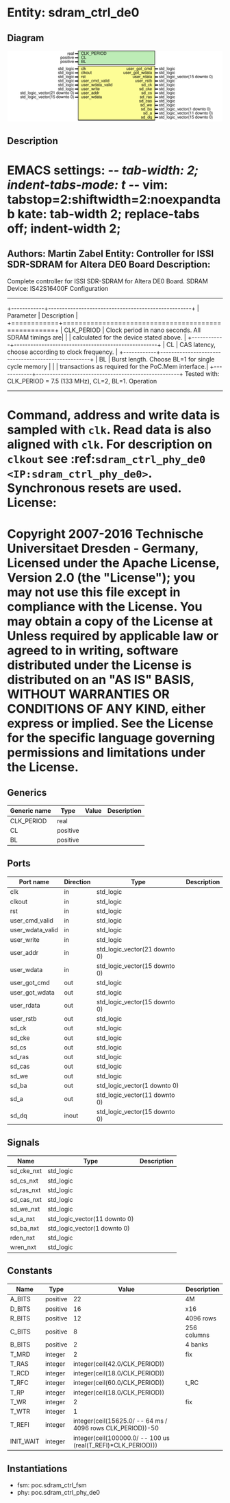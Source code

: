 # Entity: sdram_ctrl_de0
## Diagram
![Diagram](sdram_ctrl_de0.svg "Diagram")
## Description
EMACS settings: -*-  tab-width: 2; indent-tabs-mode: t -*-
vim: tabstop=2:shiftwidth=2:noexpandtab
kate: tab-width 2; replace-tabs off; indent-width 2;
=============================================================================
Authors:					Martin Zabel
Entity:					Controller for ISSI SDR-SDRAM for Altera DE0 Board
Description:
-------------------------------------
Complete controller for ISSI SDR-SDRAM for Altera DE0 Board.
SDRAM Device: IS42S16400F
Configuration
*************
+------------+----------------------------------------------------+
| Parameter  | Description                                        |
+============+====================================================+
| CLK_PERIOD | Clock period in nano seconds. All SDRAM timings are|
|            | calculated for the device stated above.            |
+------------+----------------------------------------------------+
| CL         | CAS latency, choose according to clock frequency.  |
+------------+----------------------------------------------------+
| BL         | Burst length. Choose BL=1 for single cycle memory  |
|            | transactions as required for the PoC.Mem interface.|
+------------+----------------------------------------------------+
Tested with: CLK_PERIOD = 7.5 (133 MHz), CL=2, BL=1.
Operation
*********
Command, address and write data is sampled with ``clk``.
Read data is also aligned with ``clk``.
For description on ``clkout`` see
:ref:`sdram_ctrl_phy_de0 <IP:sdram_ctrl_phy_de0>`.
Synchronous resets are used.
License:
=============================================================================
Copyright 2007-2016 Technische Universitaet Dresden - Germany,
Licensed under the Apache License, Version 2.0 (the "License");
you may not use this file except in compliance with the License.
You may obtain a copy of the License at
Unless required by applicable law or agreed to in writing, software
distributed under the License is distributed on an "AS IS" BASIS,
WITHOUT WARRANTIES OR CONDITIONS OF ANY KIND, either express or implied.
See the License for the specific language governing permissions and
limitations under the License.
=============================================================================
## Generics
| Generic name | Type     | Value | Description |
| ------------ | -------- | ----- | ----------- |
| CLK_PERIOD   | real     |       |             |
| CL           | positive |       |             |
| BL           | positive |       |             |
## Ports
| Port name        | Direction | Type                          | Description |
| ---------------- | --------- | ----------------------------- | ----------- |
| clk              | in        | std_logic                     |             |
| clkout           | in        | std_logic                     |             |
| rst              | in        | std_logic                     |             |
| user_cmd_valid   | in        | std_logic                     |             |
| user_wdata_valid | in        | std_logic                     |             |
| user_write       | in        | std_logic                     |             |
| user_addr        | in        | std_logic_vector(21 downto 0) |             |
| user_wdata       | in        | std_logic_vector(15 downto 0) |             |
| user_got_cmd     | out       | std_logic                     |             |
| user_got_wdata   | out       | std_logic                     |             |
| user_rdata       | out       | std_logic_vector(15 downto 0) |             |
| user_rstb        | out       | std_logic                     |             |
| sd_ck            | out       | std_logic                     |             |
| sd_cke           | out       | std_logic                     |             |
| sd_cs            | out       | std_logic                     |             |
| sd_ras           | out       | std_logic                     |             |
| sd_cas           | out       | std_logic                     |             |
| sd_we            | out       | std_logic                     |             |
| sd_ba            | out       | std_logic_vector(1 downto 0)  |             |
| sd_a             | out       | std_logic_vector(11 downto 0) |             |
| sd_dq            | inout     | std_logic_vector(15 downto 0) |             |
## Signals
| Name       | Type                          | Description |
| ---------- | ----------------------------- | ----------- |
| sd_cke_nxt | std_logic                     |             |
| sd_cs_nxt  | std_logic                     |             |
| sd_ras_nxt | std_logic                     |             |
| sd_cas_nxt | std_logic                     |             |
| sd_we_nxt  | std_logic                     |             |
| sd_a_nxt   | std_logic_vector(11 downto 0) |             |
| sd_ba_nxt  | std_logic_vector(1 downto 0)  |             |
| rden_nxt   | std_logic                     |             |
| wren_nxt   | std_logic                     |             |
## Constants
| Name      | Type     | Value                                                                                                         | Description |
| --------- | -------- | ------------------------------------------------------------------------------------------------------------- | ----------- |
| A_BITS    | positive |  22                                                                                                           | 4M          |
| D_BITS    | positive |  16                                                                                                           | x16         |
| R_BITS    | positive |  12                                                                                                           | 4096 rows   |
| C_BITS    | positive |   8                                                                                                           | 256 columns |
| B_BITS    | positive |   2                                                                                                           | 4 banks     |
| T_MRD     | integer  |  2                                                                                                            | fix         |
| T_RAS     | integer  |  integer(ceil(42.0/CLK_PERIOD))                                                                               |             |
| T_RCD     | integer  |  integer(ceil(18.0/CLK_PERIOD))                                                                               |             |
| T_RFC     | integer  |  integer(ceil(60.0/CLK_PERIOD))                                                                               | t_RC        |
| T_RP      | integer  |  integer(ceil(18.0/CLK_PERIOD))                                                                               |             |
| T_WR      | integer  |  2                                                                                                            | fix         |
| T_WTR     | integer  |  1                                                                                                            |             |
| T_REFI    | integer  |  integer(ceil(15625.0/  -- 64 ms / 4096 rows                                                CLK_PERIOD))-50   |             |
| INIT_WAIT | integer  |  integer(ceil(100000.0/  -- 100 us                                                (real(T_REFI)*CLK_PERIOD))) |             |
## Instantiations
- fsm: poc.sdram_ctrl_fsm
- phy: poc.sdram_ctrl_phy_de0
